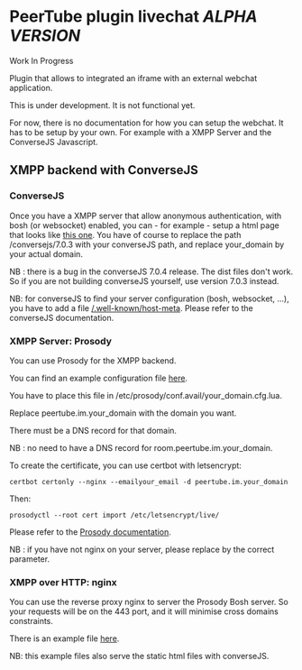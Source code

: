 # PeerTube plugin livechat *ALPHA VERSION*

Work In Progress

Plugin that allows to integrated an iframe with an external webchat application.

This is under development. It is not functional yet.

For now, there is no documentation for how you can setup the webchat.
It has to be setup by your own. For example with a XMPP Server and the ConverseJS Javascript.

## XMPP backend with ConverseJS

### ConverseJS

Once you have a XMPP server that allow anonymous authentication, with bosh
(or websocket) enabled, you can - for example - setup a html page that looks like
[this one](documentation/examples/converseJS/index.html). You have of course to
replace the path /conversejs/7.0.3 with your converseJS path, and replace your_domain
by your actual domain.

NB : there is a bug in the converseJS 7.0.4 release. The dist files don't work.
So if you are not building converseJS yourself, use version 7.0.3 instead.

NB: for converseJS to find your server configuration (bosh, websocket, ...),
you have to add a file [/.well-known/host-meta](documentation/examples/converseJS/host-meta).
Please refer to the converseJS documentation.

### XMPP Server: Prosody

You can use Prosody for the XMPP backend.

You can find an example configuration file [here](documentation/examples/prosody/virtualhost.cfg.lua).

You have to place this file in /etc/prosody/conf.avail/your_domain.cfg.lua.

Replace peertube.im.your_domain with the domain you want.

There must be a DNS record for that domain.

NB : no need to have a DNS record for room.peertube.im.your_domain.

To create the certificate, you can use certbot with letsencrypt:

```certbot certonly --nginx --emailyour_email -d peertube.im.your_domain```

Then:

```prosodyctl --root cert import /etc/letsencrypt/live/```

Please refer to the [Prosody documentation](https://prosody.im/doc/).

NB : if you have not nginx on your server, please replace by the correct parameter.

### XMPP over HTTP: nginx

You can use the reverse proxy nginx to server the Prosody Bosh server.
So your requests will be on the 443 port, and it will minimise cross domains constraints.

There is an example file [here](documentation/examples/nginx/site.conf).

NB: this example files also serve the static html files with converseJS.
